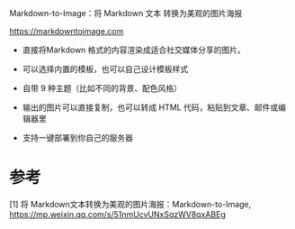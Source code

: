 Markdown-to-Image：将 Markdown 文本 转换为美观的图片海报

https://markdowntoimage.com

- 直接将Markdown 格式的内容渲染成适合社交媒体分享的图片。

- 可以选择内置的模板，也可以自己设计模板样式

- 自带 9 种主题（比如不同的背景、配色风格）

- 输出的图片可以直接复制，也可以转成 HTML 代码，粘贴到文章、邮件或编辑器里

- 支持一键部署到你自己的服务器

# 参考

[1] 将 Markdown文本转换为美观的图片海报：Markdown-to-Image, https://mp.weixin.qq.com/s/51nmUcvUNxSqzWV8qxABEg